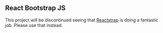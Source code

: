 ## React Bootstrap JS

This project will be discontinued seeing that [Reactstrap](https://github.com/reactstrap/reactstrap) is doing a fantastic job. Please use that instead.

